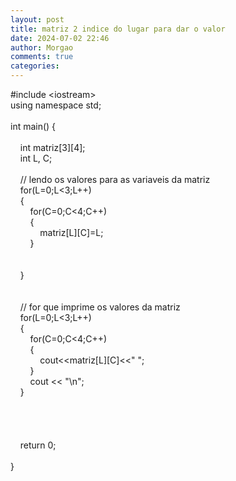 ```yaml
---
layout: post
title: matriz 2 indice do lugar para dar o valor
date: 2024-07-02 22:46
author: Morgao
comments: true
categories:
---
```

#include &lt;iostream&gt;<br />
using namespace std;<br />
<br />
int main() {&nbsp;&nbsp; <br />
<br />
&nbsp;&nbsp;&nbsp; int matriz[3][4];<br />
&nbsp;&nbsp;&nbsp; int L, C;<br />
&nbsp;&nbsp;&nbsp; <br />
&nbsp;&nbsp;&nbsp; // lendo os valores para as variaveis da matriz<br />
&nbsp;&nbsp;&nbsp; for(L=0;L&lt;3;L++)<br />
&nbsp;&nbsp;&nbsp; {<br />
&nbsp;&nbsp;&nbsp; &nbsp;&nbsp;&nbsp; for(C=0;C&lt;4;C++)<br />
&nbsp;&nbsp;&nbsp; &nbsp;&nbsp;&nbsp; {<br />
&nbsp;&nbsp;&nbsp; &nbsp;&nbsp;&nbsp; &nbsp;&nbsp;&nbsp; matriz[L][C]=L;<br />
&nbsp;&nbsp;&nbsp; &nbsp;&nbsp;&nbsp; }<br />
&nbsp;&nbsp;&nbsp; <br />
&nbsp;&nbsp;&nbsp; <br />
&nbsp;&nbsp;&nbsp; }<br />
&nbsp;&nbsp;&nbsp; <br />
&nbsp;&nbsp;&nbsp; <br />
&nbsp;&nbsp;&nbsp; // for que imprime os valores da matriz<br />
&nbsp;&nbsp;&nbsp; for(L=0;L&lt;3;L++)<br />
&nbsp;&nbsp;&nbsp; {<br />
&nbsp;&nbsp;&nbsp; &nbsp;&nbsp;&nbsp; for(C=0;C&lt;4;C++)<br />
&nbsp;&nbsp;&nbsp; &nbsp;&nbsp;&nbsp; {<br />
&nbsp;&nbsp;&nbsp; &nbsp;&nbsp;&nbsp; &nbsp;&nbsp;&nbsp; cout&lt;&lt;matriz[L][C]&lt;&lt;" ";<br />
&nbsp;&nbsp;&nbsp; &nbsp;&nbsp;&nbsp; }<br />
&nbsp;&nbsp;&nbsp; &nbsp;&nbsp;&nbsp; cout &lt;&lt; "\n";<br />
&nbsp;&nbsp;&nbsp; }<br />
&nbsp;&nbsp;&nbsp; <br />
&nbsp;&nbsp;&nbsp; <br />
<br />
&nbsp;&nbsp;&nbsp; <br />
&nbsp;&nbsp;&nbsp; return 0;<br />
<br />
}
